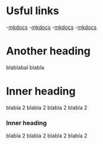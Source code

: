 # Usful links
-[mkdocs](https://squidfunk.github.io/mkdocs-material/setup/changing-the-colors/)
-[mkdocs](https://squidfunk.github.io/mkdocs-material/setup/changing-the-colors/)
-[mkdocs](https://squidfunk.github.io/mkdocs-material/setup/changing-the-colors/)
-[mkdocs](https://squidfunk.github.io/mkdocs-material/setup/changing-the-colors/)
# Another heading


blablabal
 blabla 
# Inner heading
 blabla 2
 blabla 2
 blabla 2
 blabla 2

### Inner heading
 blabla 2
 blabla 2
 blabla 2
 blabla 2
